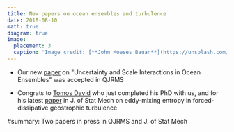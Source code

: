```yaml
---
title: New papers on ocean ensembles and turbulence
date: 2018-08-10
math: true
diagram: true
image:
  placement: 3
  caption: 'Image credit: [**John Moeses Bauan**](https://unsplash.com/photos/OGZtQF8iC0g)'
---
```


- Our new
  [paper](https://laurezanna.github.io/files/pdf/Zanna_et_al-2018-QJRMS(1).pdf)
  on "Uncertainty and Scale Interactions in Ocean Ensembles" was
  accepted in QJRMS

- Congrats to [Tomos
  David](https://www2.physics.ox.ac.uk/contacts/people/david) who just
  completed his PhD with us, and for his latest
  [paper](http://iopscience.iop.org/article/10.1088/1742-5468/aad19a/meta)
  in J. of Stat Mech on eddy-mixing entropy in forced-dissipative
  geostrophic turbulence

#summary: Two papers in press in QJRMS and J. of Stat Mech
